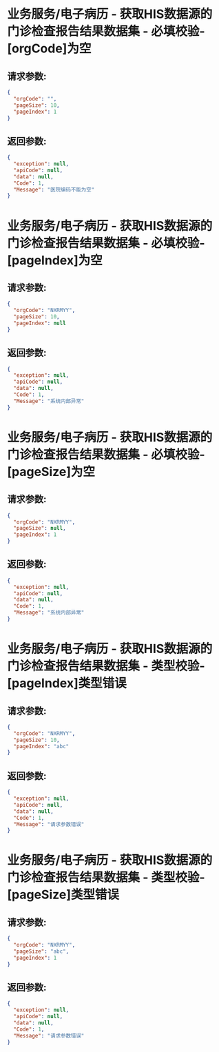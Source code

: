 
# 业务服务/电子病历 - 获取HIS数据源的门诊检查报告结果数据集 - 必填校验-[orgCode]为空
## 请求参数:
``` json
{
  "orgCode": "",
  "pageSize": 10,
  "pageIndex": 1
}
```
## 返回参数:
``` json
{
  "exception": null,
  "apiCode": null,
  "data": null,
  "Code": 1,
  "Message": "医院编码不能为空"
}
```
# 业务服务/电子病历 - 获取HIS数据源的门诊检查报告结果数据集 - 必填校验-[pageIndex]为空
## 请求参数:
``` json
{
  "orgCode": "NXRMYY",
  "pageSize": 10,
  "pageIndex": null
}
```
## 返回参数:
``` json
{
  "exception": null,
  "apiCode": null,
  "data": null,
  "Code": 1,
  "Message": "系统内部异常"
}
```
# 业务服务/电子病历 - 获取HIS数据源的门诊检查报告结果数据集 - 必填校验-[pageSize]为空
## 请求参数:
``` json
{
  "orgCode": "NXRMYY",
  "pageSize": null,
  "pageIndex": 1
}
```
## 返回参数:
``` json
{
  "exception": null,
  "apiCode": null,
  "data": null,
  "Code": 1,
  "Message": "系统内部异常"
}
```
# 业务服务/电子病历 - 获取HIS数据源的门诊检查报告结果数据集 - 类型校验-[pageIndex]类型错误
## 请求参数:
``` json
{
  "orgCode": "NXRMYY",
  "pageSize": 10,
  "pageIndex": "abc"
}
```
## 返回参数:
``` json
{
  "exception": null,
  "apiCode": null,
  "data": null,
  "Code": 1,
  "Message": "请求参数错误"
}
```
# 业务服务/电子病历 - 获取HIS数据源的门诊检查报告结果数据集 - 类型校验-[pageSize]类型错误
## 请求参数:
``` json
{
  "orgCode": "NXRMYY",
  "pageSize": "abc",
  "pageIndex": 1
}
```
## 返回参数:
``` json
{
  "exception": null,
  "apiCode": null,
  "data": null,
  "Code": 1,
  "Message": "请求参数错误"
}
```